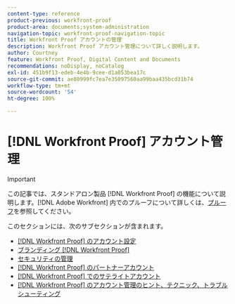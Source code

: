 ```yaml
---
content-type: reference
product-previous: workfront-proof
product-area: documents;system-administration
navigation-topic: workfront-proof-navigation-topic
title: Workfront Proof アカウントの管理
description: Workfront Proof アカウント管理について詳しく説明します。
author: Courtney
feature: Workfront Proof, Digital Content and Documents
recommendations: noDisplay, noCatalog
exl-id: 451b9f13-edeb-4e4b-9cee-d1a053bea17c
source-git-commit: ae80999fc7ea7e35097560aa99baa435bcd31b74
workflow-type: tm+mt
source-wordcount: '54'
ht-degree: 100%

---
```


# [!DNL Workfront Proof] アカウント管理

>[!IMPORTANT]
>
>この記事では、スタンドアロン製品 [!DNL Workfront Proof] の機能について説明します。[!DNL Adobe Workfront] 内でのプルーフについて詳しくは、[プルーフ](../../review-and-approve-work/proofing/proofing.md)を参照してください。

このセクションには、次のサブセクションが含まれます。

* [ [!DNL Workfront Proof] のアカウント設定](../../workfront-proof/wp-acct-admin/account-settings/account-settings.md)
* [ブランディング [!DNL Workfront Proof]](../../workfront-proof/wp-acct-admin/branding/branding.md)
* [セキュリティの管理](../../workfront-proof/wp-acct-admin/managing-security/manage-security.md)
* [ [!DNL Workfront Proof] のパートナーアカウント](../../workfront-proof/wp-acct-admin/partner-accounts/partner-accounts.md)
* [ [!DNL Workfront Proof] でのサテライトアカウント](../../workfront-proof/wp-acct-admin/satellite-accounts/satellite-accounts.md)
* [ [!DNL Workfront Proof]  のアカウント管理のヒント、テクニック、トラブルシューティング](../../workfront-proof/wp-acct-admin/tips-tricks-and-troubleshooting/tips-tricks-and-troubleshooting.md)
